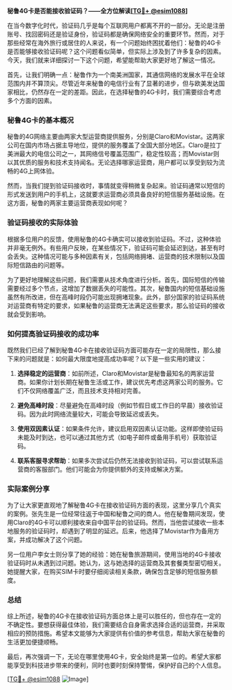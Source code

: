 **秘鲁4G卡是否能接收验证码？——全方位解读[[TG💪+ @esim1088](https://t.me/s/esim1088)]**

在当今数字化时代，验证码几乎是每个互联网用户都离不开的一部分。无论是注册账号、找回密码还是验证身份，验证码都是确保网络安全的重要环节。然而，对于那些经常在海外旅行或居住的人来说，有一个问题始终困扰着他们：秘鲁的4G卡是否能够接收验证码呢？这个问题看似简单，但实际上涉及到了许多复杂的因素。今天，我们就来详细探讨一下这个问题，希望能帮助大家更好地了解这一情况。

首先，让我们明确一点：秘鲁作为一个南美洲国家，其通信网络的发展水平在全球范围内并不算顶尖。尽管近年来秘鲁的电信行业有了显著的进步，但与欧美发达国家相比，仍然存在一定的差距。因此，在选择秘鲁的4G卡时，我们需要综合考虑多个方面的因素。

### 秘鲁4G卡的基本概况

秘鲁的4G网络主要由两家大型运营商提供服务，分别是Claro和Movistar。这两家公司在国内市场占据主导地位，提供的服务覆盖了全国大部分地区。Claro是拉丁美洲最大的电信公司之一，其网络信号覆盖范围广，稳定性较高；而Movistar则以其优质的服务和技术支持闻名。无论选择哪家运营商，用户都可以享受到较为流畅的4G上网体验。

然而，当我们提到验证码接收时，事情就变得稍微复杂起来。验证码通常以短信的形式发送到用户的手机上，这就要求运营商必须具备良好的短信服务基础设施。在这方面，秘鲁的两家主要运营商表现如何呢？

### 验证码接收的实际体验

根据多位用户的反馈，使用秘鲁的4G卡确实可以接收到验证码。不过，这种体验并非毫无例外。有些用户反映，在某些情况下，验证码可能会延迟到达，甚至有时会丢失。这种情况可能与多种因素有关，包括网络拥堵、运营商的技术限制以及国际短信路由的问题等。

为了更好地理解这些问题，我们需要从技术角度进行分析。首先，国际短信的传输需要经过多个节点，这增加了数据丢失的可能性。其次，秘鲁国内的短信基础设施虽然有所改进，但在高峰时段仍可能出现拥堵现象。此外，部分国家的验证码系统对运营商有特定的要求，如果秘鲁的运营商无法满足这些要求，那么验证码的接收就会受到影响。

### 如何提高验证码接收的成功率

既然我们已经了解到秘鲁4G卡在接收验证码方面可能存在一定的局限性，那么接下来的问题就是：如何最大限度地提高成功率呢？以下是一些实用的建议：

1. **选择稳定的运营商**：如前所述，Claro和Movistar是秘鲁最知名的两家运营商。如果你计划长期在秘鲁生活或工作，建议优先考虑这两家公司的服务。它们不仅网络覆盖广泛，而且技术支持相对完善。

2. **避免高峰时段**：尽量避免在高峰时段（例如节假日或工作日的早晨）接收验证码。因为此时网络流量较大，可能会导致延迟或丢失。

3. **使用双因素认证**：如果条件允许，建议启用双因素认证功能。这样即使验证码未能及时到达，也可以通过其他方式（如电子邮件或备用手机号）获取验证码。

4. **联系客服寻求帮助**：如果多次尝试后仍然无法接收到验证码，可以尝试联系运营商的客服部门。他们可能会为你提供额外的支持或解决方案。

### 实际案例分享

为了让大家更直观地了解秘鲁4G卡在接收验证码方面的表现，这里分享几个真实的案例。张先生是一位经常往返于中国和秘鲁之间的商人。他在秘鲁期间发现，使用Claro的4G卡可以顺利接收来自中国平台的验证码。然而，当他尝试接收一些本地服务的验证码时，却遇到了明显的延迟。后来，他选择了Movistar作为备用方案，并成功解决了这个问题。

另一位用户李女士则分享了她的经验：她在秘鲁旅游期间，使用当地的4G卡接收验证码时从未遇到过问题。她认为，这与她选择的运营商及其套餐类型密切相关。她提醒大家，在购买SIM卡时要仔细阅读相关条款，确保包含足够的短信服务额度。

### 总结

综上所述，秘鲁的4G卡在接收验证码方面总体上是可以胜任的，但也存在一定的不确定性。要想获得最佳体验，我们需要结合自身需求选择合适的运营商，并采取相应的预防措施。希望本文能够为大家提供有价值的参考信息，帮助大家在秘鲁的生活更加便捷顺畅。

最后，再次强调一下，无论在哪里使用4G卡，安全始终是第一位的。希望大家都能享受到科技进步带来的便利，同时也要时刻保持警惕，保护好自己的个人信息。

[[TG💪+ @esim1088](https://t.me/s/esim1088) ![Image](https://i.postimg.cc/4NQfJmqS/Snipaste-2025-05-13-00-14-12.png)]